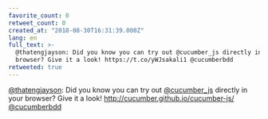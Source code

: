 ```yaml
---
favorite_count: 0
retweet_count: 0
created_at: "2018-08-30T16:31:39.000Z"
lang: en
full_text: >-
  @thatengjayson: Did you know you can try out @cucumber_js directly in your
  browser? Give it a look! https://t.co/yWJsakali1 @cucumberbdd
retweeted: true
---
```


[@thatengjayson](https://twitter.com/thatengjayson): Did you know you can try
out [@cucumber_js](https://twitter.com/cucumber_js) directly in your browser?
Give it a look! <http://cucumber.github.io/cucumber-js/>
[@cucumberbdd](https://twitter.com/cucumberbdd)
